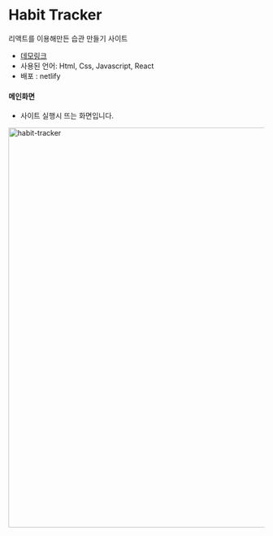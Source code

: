 # Habit Tracker
리액트를 이용해만든 습관 만들기 사이트

* [데모링크](https://5faebf15a7e71a008c4a66bd--grace-habit-tracker.netlify.app)
* 사용된 언어: Html, Css, Javascript, React
* 배포 : netlify


#### 메인화면
* 사이트 실행시 뜨는 화면입니다.

<img width="788" alt="habit-tracker" src="https://user-images.githubusercontent.com/72989367/99220845-c724aa00-2822-11eb-92e3-1ddebf401e9d.png">
